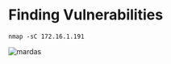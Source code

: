 # Finding Vulnerabilities

```
nmap -sC 172.16.1.191
```

[mardas]: ~/Pictures/solutions.png

![mardas][mardas]
